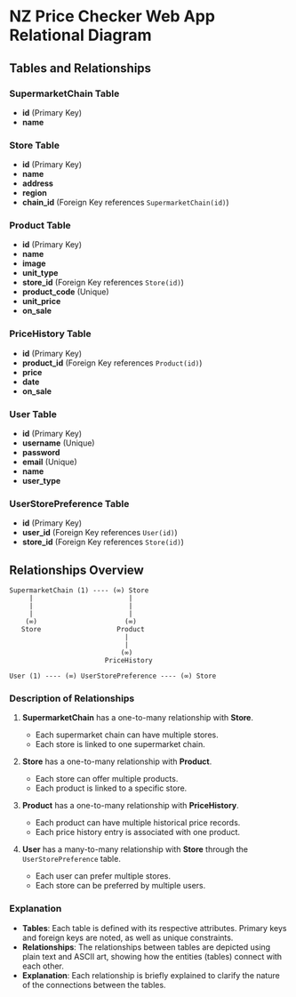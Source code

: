 # NZ Price Checker Web App Relational Diagram

## Tables and Relationships

### SupermarketChain Table
- **id** (Primary Key)
- **name**

### Store Table
- **id** (Primary Key)
- **name**
- **address**
- **region**
- **chain_id** (Foreign Key references `SupermarketChain(id)`)

### Product Table
- **id** (Primary Key)
- **name**
- **image**
- **unit_type**
- **store_id** (Foreign Key references `Store(id)`)
- **product_code** (Unique)
- **unit_price**
- **on_sale**

### PriceHistory Table
- **id** (Primary Key)
- **product_id** (Foreign Key references `Product(id)`)
- **price**
- **date**
- **on_sale**

### User Table
- **id** (Primary Key)
- **username** (Unique)
- **password**
- **email** (Unique)
- **name**
- **user_type**

### UserStorePreference Table
- **id** (Primary Key)
- **user_id** (Foreign Key references `User(id)`)
- **store_id** (Foreign Key references `Store(id)`)

## Relationships Overview

```plaintext
SupermarketChain (1) ---- (∞) Store
     |                        |
     |                        |
     |                        |
    (∞)                      (∞)
   Store                   Product
                             |
                             |
                            (∞)
                        PriceHistory

User (1) ---- (∞) UserStorePreference ---- (∞) Store
```

### Description of Relationships

1. **SupermarketChain** has a one-to-many relationship with **Store**.
   - Each supermarket chain can have multiple stores.
   - Each store is linked to one supermarket chain.

2. **Store** has a one-to-many relationship with **Product**.
   - Each store can offer multiple products.
   - Each product is linked to a specific store.

3. **Product** has a one-to-many relationship with **PriceHistory**.
   - Each product can have multiple historical price records.
   - Each price history entry is associated with one product.

4. **User** has a many-to-many relationship with **Store** through the `UserStorePreference` table.
   - Each user can prefer multiple stores.
   - Each store can be preferred by multiple users.


### Explanation

- **Tables**: Each table is defined with its respective attributes. Primary keys and foreign keys are noted, as well as unique constraints.
- **Relationships**: The relationships between tables are depicted using plain text and ASCII art, showing how the entities (tables) connect with each other.
- **Explanation**: Each relationship is briefly explained to clarify the nature of the connections between the tables.
